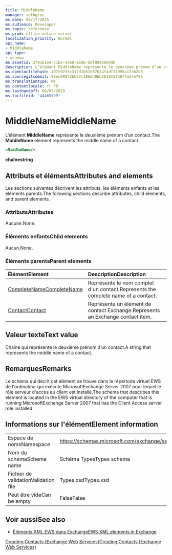 ```yaml
---
title: MiddleName
manager: sethgros
ms.date: 09/17/2015
ms.audience: Developer
ms.topic: reference
ms.prod: office-online-server
localization_priority: Normal
api_name:
- MiddleName
api_type:
- schema
ms.assetid: 279361e4-71b3-43b0-8106-d8f80416044b
description: L’élément MiddleName représente le deuxième prénom d’un contact.
ms.openlocfilehash: 497c973fc312d1b51e87b14f4df21995a17eb2e9
ms.sourcegitcommit: 88ec988f2bb67c1866d06b361615f3674a24e795
ms.translationtype: MT
ms.contentlocale: fr-FR
ms.lasthandoff: 06/03/2020
ms.locfileid: "44465799"
---
```

# <a name="middlename"></a><span data-ttu-id="bc9ea-103">MiddleName</span><span class="sxs-lookup"><span data-stu-id="bc9ea-103">MiddleName</span></span>

<span data-ttu-id="bc9ea-104">L’élément **MiddleName** représente le deuxième prénom d’un contact.</span><span class="sxs-lookup"><span data-stu-id="bc9ea-104">The **MiddleName** element represents the middle name of a contact.</span></span> 
  
```xml
<MiddleName/>
```

 <span data-ttu-id="bc9ea-105">**chaîne**</span><span class="sxs-lookup"><span data-stu-id="bc9ea-105">**string**</span></span>
## <a name="attributes-and-elements"></a><span data-ttu-id="bc9ea-106">Attributs et éléments</span><span class="sxs-lookup"><span data-stu-id="bc9ea-106">Attributes and elements</span></span>

<span data-ttu-id="bc9ea-107">Les sections suivantes décrivent les attributs, les éléments enfants et les éléments parents.</span><span class="sxs-lookup"><span data-stu-id="bc9ea-107">The following sections describe attributes, child elements, and parent elements.</span></span>
  
### <a name="attributes"></a><span data-ttu-id="bc9ea-108">Attributs</span><span class="sxs-lookup"><span data-stu-id="bc9ea-108">Attributes</span></span>

<span data-ttu-id="bc9ea-109">Aucune.</span><span class="sxs-lookup"><span data-stu-id="bc9ea-109">None.</span></span>
  
### <a name="child-elements"></a><span data-ttu-id="bc9ea-110">Éléments enfants</span><span class="sxs-lookup"><span data-stu-id="bc9ea-110">Child elements</span></span>

<span data-ttu-id="bc9ea-111">Aucun.</span><span class="sxs-lookup"><span data-stu-id="bc9ea-111">None.</span></span>
  
### <a name="parent-elements"></a><span data-ttu-id="bc9ea-112">Éléments parents</span><span class="sxs-lookup"><span data-stu-id="bc9ea-112">Parent elements</span></span>

|<span data-ttu-id="bc9ea-113">**Élément**</span><span class="sxs-lookup"><span data-stu-id="bc9ea-113">**Element**</span></span>|<span data-ttu-id="bc9ea-114">**Description**</span><span class="sxs-lookup"><span data-stu-id="bc9ea-114">**Description**</span></span>|
|:-----|:-----|
|[<span data-ttu-id="bc9ea-115">CompleteName</span><span class="sxs-lookup"><span data-stu-id="bc9ea-115">CompleteName</span></span>](completename.md) <br/> |<span data-ttu-id="bc9ea-116">Représente le nom complet d'un contact.</span><span class="sxs-lookup"><span data-stu-id="bc9ea-116">Represents the complete name of a contact.</span></span>  <br/> |
|[<span data-ttu-id="bc9ea-117">Contact</span><span class="sxs-lookup"><span data-stu-id="bc9ea-117">Contact</span></span>](contact.md) <br/> |<span data-ttu-id="bc9ea-118">Représente un élément de contact Exchange.</span><span class="sxs-lookup"><span data-stu-id="bc9ea-118">Represents an Exchange contact item.</span></span>  <br/> |
   
## <a name="text-value"></a><span data-ttu-id="bc9ea-119">Valeur texte</span><span class="sxs-lookup"><span data-stu-id="bc9ea-119">Text value</span></span>

<span data-ttu-id="bc9ea-120">Chaîne qui représente le deuxième prénom d’un contact.</span><span class="sxs-lookup"><span data-stu-id="bc9ea-120">A string that represents the middle name of a contact.</span></span>
  
## <a name="remarks"></a><span data-ttu-id="bc9ea-121">Remarques</span><span class="sxs-lookup"><span data-stu-id="bc9ea-121">Remarks</span></span>

<span data-ttu-id="bc9ea-122">Le schéma qui décrit cet élément se trouve dans le répertoire virtuel EWS de l'ordinateur qui exécute MicrosoftExchange Server 2007 pour lequel le rôle serveur d'accès au client est installé.</span><span class="sxs-lookup"><span data-stu-id="bc9ea-122">The schema that describes this element is located in the EWS virtual directory of the computer that is running MicrosoftExchange Server 2007 that has the Client Access server role installed.</span></span>
  
## <a name="element-information"></a><span data-ttu-id="bc9ea-123">Informations sur l'élément</span><span class="sxs-lookup"><span data-stu-id="bc9ea-123">Element information</span></span>

|||
|:-----|:-----|
|<span data-ttu-id="bc9ea-124">Espace de noms</span><span class="sxs-lookup"><span data-stu-id="bc9ea-124">Namespace</span></span>  <br/> |https://schemas.microsoft.com/exchange/services/2006/types  <br/> |
|<span data-ttu-id="bc9ea-125">Nom du schéma</span><span class="sxs-lookup"><span data-stu-id="bc9ea-125">Schema name</span></span>  <br/> |<span data-ttu-id="bc9ea-126">Schéma Types</span><span class="sxs-lookup"><span data-stu-id="bc9ea-126">Types schema</span></span>  <br/> |
|<span data-ttu-id="bc9ea-127">Fichier de validation</span><span class="sxs-lookup"><span data-stu-id="bc9ea-127">Validation file</span></span>  <br/> |<span data-ttu-id="bc9ea-128">Types.xsd</span><span class="sxs-lookup"><span data-stu-id="bc9ea-128">Types.xsd</span></span>  <br/> |
|<span data-ttu-id="bc9ea-129">Peut être vide</span><span class="sxs-lookup"><span data-stu-id="bc9ea-129">Can be empty</span></span>  <br/> |<span data-ttu-id="bc9ea-130">False</span><span class="sxs-lookup"><span data-stu-id="bc9ea-130">False</span></span>  <br/> |
   
## <a name="see-also"></a><span data-ttu-id="bc9ea-131">Voir aussi</span><span class="sxs-lookup"><span data-stu-id="bc9ea-131">See also</span></span>



- [<span data-ttu-id="bc9ea-132">Éléments XML EWS dans Exchange</span><span class="sxs-lookup"><span data-stu-id="bc9ea-132">EWS XML elements in Exchange</span></span>](ews-xml-elements-in-exchange.md)


[<span data-ttu-id="bc9ea-133">Creating Contacts (Exchange Web Services)</span><span class="sxs-lookup"><span data-stu-id="bc9ea-133">Creating Contacts (Exchange Web Services)</span></span>](https://msdn.microsoft.com/library/4845917e-70d1-481c-bbd7-011ec6571789%28Office.15%29.aspx)

